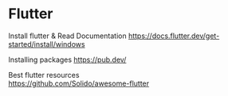 # Flutter
Install flutter & Read Documentation
https://docs.flutter.dev/get-started/install/windows

Installing packages
https://pub.dev/

Best flutter resources<br/>
https://github.com/Solido/awesome-flutter<br/>
